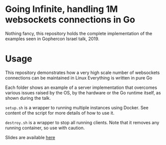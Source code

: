 # Going Infinite, handling 1M websockets connections in Go
Nothing fancy, this repository holds the complete implementation of the examples seen in Gophercon Israel talk, 2019.

# Usage
This repository demonstrates how a very high scale number of websockets connections can be maintained in Linux
Everything is written in pure Go

Each folder shows an example of a server implementation that overcomes various issues raised by the OS, by the hardware or the Go runtime itself, as shown during the talk.

`setup.sh` is a wrapper to running multiple instances using Docker. See content of the script for more details of how to use it.

`destroy.sh` is a wrapper to stop all running clients. Note that it removes any running container, so use with caution.

Slides are available [here](https://speakerdeck.com/eranyanay/going-infinite-handling-1m-websockets-connections-in-go)
